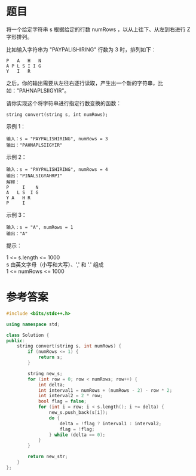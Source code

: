 # 题目
将一个给定字符串 s 根据给定的行数 numRows ，以从上往下、从左到右进行 Z 字形排列。

比如输入字符串为 "PAYPALISHIRING" 行数为 3 时，排列如下：
```
P   A   H   N
A P L S I I G
Y   I   R
```
之后，你的输出需要从左往右逐行读取，产生出一个新的字符串，比如："PAHNAPLSIIGYIR"。

请你实现这个将字符串进行指定行数变换的函数：
```
string convert(string s, int numRows);
```

示例 1：
```
输入：s = "PAYPALISHIRING", numRows = 3
输出："PAHNAPLSIIGYIR"
```
示例 2：
```
输入：s = "PAYPALISHIRING", numRows = 4
输出："PINALSIGYAHRPI"
解释：
P     I    N
A   L S  I G
Y A   H R
P     I
```
示例 3：
```
输入：s = "A", numRows = 1
输出："A"
```

提示：

1 <= s.length <= 1000<br>
s 由英文字母（小写和大写）、',' 和 '.' 组成<br>
1 <= numRows <= 1000

# 参考答案
```c++
#include <bits/stdc++.h>

using namespace std;

class Solution {
public:
    string convert(string s, int numRows) {
        if (numRows <= 1) {
            return s;
        }

        string new_s;
        for (int row = 0; row < numRows; row++) {
            int delta;
            int interval1 = numRows + (numRows - 2) - row * 2;
            int interval2 = 2 * row;
            bool flag = false;
            for (int i = row; i < s.length(); i += delta) {
                new_s.push_back(s[i]);
                do {
                    delta = !flag ? interval1 : interval2;
                    flag = !flag;
                } while (delta == 0);
            }
        }

        return new_str;
    }
};

